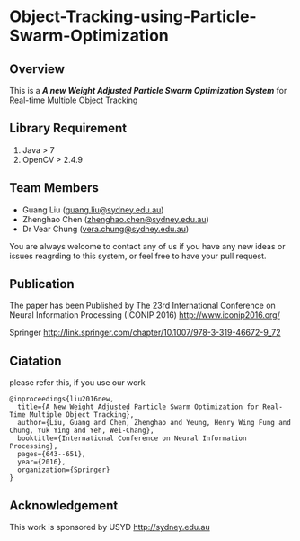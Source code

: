 # Object-Tracking-using-Particle-Swarm-Optimization

## Overview
This is a ***A new Weight Adjusted Particle Swarm Optimization System*** for Real-time Multiple Object Tracking

## Library Requirement
1. Java > 7
2. OpenCV > 2.4.9

## Team Members
* Guang Liu (guang.liu@sydney.edu.au)
* Zhenghao Chen (zhenghao.chen@sydney.edu.au)
* Dr Vear Chung (vera.chung@sydney.edu.au)

You are always welcome to contact any of us if you have any new ideas or issues reagrding to this system, or feel free to have your pull request.

## Publication
The paper has been Published by The 23rd International Conference on Neural Information Processing (ICONIP 2016) 
http://www.iconip2016.org/

Springer
http://link.springer.com/chapter/10.1007/978-3-319-46672-9_72

## Ciatation 
please refer this, if you use our work

```
@inproceedings{liu2016new,
  title={A New Weight Adjusted Particle Swarm Optimization for Real-Time Multiple Object Tracking},
  author={Liu, Guang and Chen, Zhenghao and Yeung, Henry Wing Fung and Chung, Yuk Ying and Yeh, Wei-Chang},
  booktitle={International Conference on Neural Information Processing},
  pages={643--651}, 
  year={2016}, 
  organization={Springer} 
}
```

## Acknowledgement
This work is sponsored by USYD http://sydney.edu.au
